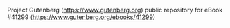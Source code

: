 Project Gutenberg (https://www.gutenberg.org) public repository for eBook #41299 (https://www.gutenberg.org/ebooks/41299)
